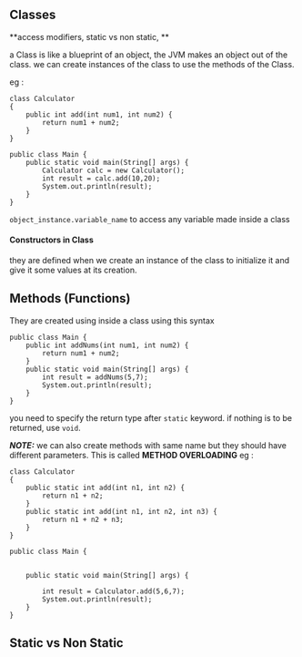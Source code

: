 ## Classes
**access modifiers, static vs non static, **

a Class is like a blueprint of an object, the JVM makes an object out of the class. 
we can create instances of the class to use the methods of the Class.

eg :
```
class Calculator  
{  
    public int add(int num1, int num2) {  
        return num1 + num2;  
    }  
}  
  
public class Main {  
    public static void main(String[] args) {  
        Calculator calc = new Calculator();  
        int result = calc.add(10,20);  
        System.out.println(result);
    }  
}
```

`object_instance.variable_name` to access any variable made inside a class

#### Constructors in Class
they are defined when we create an instance of the class to initialize it and give it some values at its creation.

## Methods (Functions)

They are created using inside a class using this syntax
```
public class Main {  
    public int addNums(int num1, int num2) {  
        return num1 + num2;  
    }  
    public static void main(String[] args) {  
        int result = addNums(5,7);  
        System.out.println(result);  
    }  
}
```

you need to specify the return type after `static` keyword. if nothing is to be returned, use `void`. 

***NOTE:*** we can also create methods with same name but they should have different parameters.  This is called **METHOD OVERLOADING**
eg :

```
class Calculator  
{  
    public static int add(int n1, int n2) {  
        return n1 + n2;  
    }  
    public static int add(int n1, int n2, int n3) {  
        return n1 + n2 + n3;  
    }  
}  
  
public class Main {  
  
  
    public static void main(String[] args) {  
  
        int result = Calculator.add(5,6,7);  
        System.out.println(result);  
    }  
}
```

## Static vs Non Static
